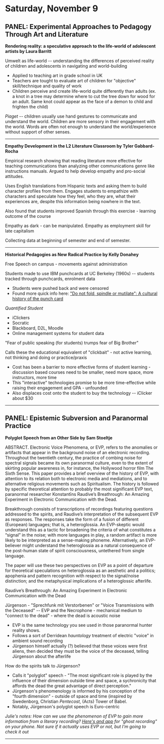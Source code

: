 # Saturday, November 9 #

## PANEL: Experimental Approaches to Pedagogy Through Art and Literature ##

**Rendering reality: a speculative approach to the life-world of adolescent artists by Laura Barritt**

Umwelt as life-world -- understanding the differences of perceived reality of children and adolescents in navigating and world-building

* Applied to teaching art in grade school in UK
* Teachers are tought to evaluate art of children for "objective" skill/technique and quality of work
* Children perceive and create life-world quite differently than adults (ex. a knot in a tree may determine where to cut the tree down for wood for an adult. Same knot could appear as the face of a demon to child and frighten the child)

*Piaget* -- children usually use hand gestures to communicate and understand the world. Children are more sensory in their engagement with the world. Words are often not enough to understand the world/experience without support of other senses.

---

**Empathy Development in the L2 Literature Classroom by Tyler Gabbard-Rocha**

Empirical research showing that reading literature more effective for teaching communications than analyzing other communications genre like instructions manuals. Argued to help develop empathy and pro-social attitudes.

Uses English translations from Hispanic texts and asking them to build character profiles from them. Engages students to empathize with characters and speculate how they feel, who they are, what their experiences are, despite this information being nowhere in the text.

Also found that students improved Spanish through this exercise - learning outcome of the course

Empathy as dark - can be manipulated. Empathy as employment skill for late capitalism

Collecting data at beginning of semester and end of semester.

---

**Historical Pedagogies as New Radical Practice by Kelly Donahey**

Free Speech on campus - movements against administration

Students made to use IBM punchcards at UC Berkeley (1960s) -- students tracked through punchcards, enrolment data

* Students were pushed back and were censored
* Found more quick info here: ["Do not fold, spindle or mutilate":
A cultural history of the punch card](https://www.landley.net/history/mirror/pre/fsm.html)

*Quantified Student*

* iClickers
* Socratic
* Blackboard, D2L, Moodle
* Online management systems for student data

"Fear of public speaking (for students) trumps fear of Big Brother"

Calls these the educational equivalent of "clickbait" - not active learning, not thinking and doing or practice/praxis

* Cost has been a barrier to more effective forms of student learning - discussion based courses need to be smaller, need more space, more instructors, more time
* This "interactive" technologies promise to be more time-effective while raising their engagement and GPA - unfounded
* Also displaces cost onto the student to buy the technology -- iClicker about $30

---

## PANEL: Epistemic Subversion and Paranormal Practice ##

**Polyglot Speech from an Other Side by Sam Stoeltje**

ABSTRACT. Electronic Voice Phenomena, or EVP, refers to the anomalies or artifacts that appear in the background noise of an electronic recording. Throughout the twentieth century, the practice of combing noise for spectral signals became its own paranormal culture, even to the extent of skirting popular awareness in, for instance, the Hollywood horror film The Sixth Sense. This paper provides a brief overview of the history of EVP, with attention to its relation both to electronic media and mediations, and to alternative religious movements such as Spiritualism. The history is followed by specific theoretical attention to probably the most significant EVP text, paranormal researcher Konstantīns Raudive’s Breathrough: An Amazing Experiment in Electronic Communication with the Dead.

Breakthrough consists of transcriptions of recordings featuring questions addressed to the spirits, and Raudive’s interpretation of the subsequent EVP as responses. The responses take the form of a fusion of different (European) languages; that is, a heteroglossia. An EVP-skeptic would understand this as a tactic for broadening the criteria of what constitutes a “signal” in the noise; with more languages in play, a random artifact is more likely to be interpreted as a sense-making phoneme. Alternatively, an EVP-believer might understand the heteroglossia as a natural consequence of the post-human state of spirit consciousness, untethered from single language.

The paper will use these two perspectives on EVP as a point of departure for theoretical speculations on heteroglossia as an aesthetic and a politics; apophenia and pattern recognition with respect to the signal/noise distinction; and the metaphysical implications of a heteroglossic afterlife.


Raudive’s Breathrough: An Amazing Experiment in Electronic Communication with the Dead

Jürgenson - "Sprechfunk mit Verstorbenen" or "Voice Transmissions with the Deceased" -- EVP and the Necrophone - mechanical medium to "connect to the dead" - where the dead is acoustic noise

* EVP is the same technology you see used in those paranormal hunter reality shows.
* Follows a sort of Derridean *hauntology* treatment of electric "voice" in ambient sound recording
* Jürgenson himself actually (?) believed that these voices were first aliens, then decided they must be the voice of the deceased, telling Jürgenson about the afterlife
 
 How do the spirits talk to Jürgenson?
 
 * Calls it "polyglot" speech - "The most significant role is played by the influence of their dimension outside time and space, a sychronicity that affords the dead the great advantage of direct perception."
 * Jürgenson's phenomenology is informed by his conception of the "fourth dimension" - outside of space and time (inspired by Swedenborg, Christian *Pentecost*, (Acts) Tower of Babel.
 * Notably, Jürgenson's polyglot speech is Euro-centric
 
 *Julie's notes: How can we use the phenomenon of EVP to gain more information from a literary recording?
[Here's and app](https://apps.apple.com/us/app/ghost-recorder/id323051651) for "ghost recording" on your phone. Not sure if it actually uses EVP or not, but I'm going to check it out*

 ---


